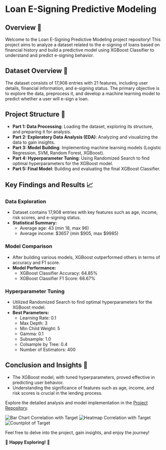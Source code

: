 # Loan E-Signing Predictive Modeling

## Overview 🚀

Welcome to the Loan E-Signing Predictive Modeling project repository! This project aims to analyze a dataset related to the e-signing of loans based on financial history and build a predictive model using XGBoost Classifier to understand and predict e-signing behavior.

## Dataset Overview 📑

The dataset consists of 17,908 entries with 21 features, including user details, financial information, and e-signing status. The primary objective is to explore the data, preprocess it, and develop a machine learning model to predict whether a user will e-sign a loan.

## Project Structure 📂

- **Part 1: Data Processing**: Loading the dataset, exploring its structure, and preparing it for analysis.
- **Part 2: Exploratory Data Analysis (EDA)**: Analyzing and visualizing the data to gain insights.
- **Part 3: Model Building**: Implementing machine learning models (Logistic Regression, SVM, Random Forest, XGBoost).
- **Part 4: Hyperparameter Tuning**: Using Randomized Search to find optimal hyperparameters for the XGBoost model.
- **Part 5: Final Model**: Building and evaluating the final XGBoost Classifier.

## Key Findings and Results 📈

### Data Exploration

- Dataset contains 17,908 entries with key features such as age, income, risk scores, and e-signing status.
- **Statistical Summary:**
  - Average age: 43 (min 18, max 96)
  - Average income: $3657 (min $905, max $9985)

### Model Comparison

- After building various models, XGBoost outperformed others in terms of accuracy and F1 score.
- **Model Performance:**
  - XGBoost Classifier Accuracy: 64.85%
  - XGBoost Classifier F1 Score: 68.67%

### Hyperparameter Tuning

- Utilized Randomized Search to find optimal hyperparameters for the XGBoost model.
- **Best Parameters:**
  - Learning Rate: 0.1
  - Max Depth: 3
  - Min Child Weight: 5
  - Gamma: 0.1
  - Subsample: 1.0
  - Colsample by Tree: 0.4
  - Number of Estimators: 400

## Conclusion and Insights 🌟

- The XGBoost model, with tuned hyperparameters, proved effective in predicting user behavior.
- Understanding the significance of features such as age, income, and risk scores is crucial in the lending process.

Explore the detailed analysis and model implementation in the [Project Repository](https://github.com/ashay-thamankar/machine-learning-and-deep-learning/tree/main/Machine%20Learning/Loan%20e%20signing%20predictive%20model).

![Bar Chart Correlation with Target](https://github.com/ashay-thamankar/machine-learning-and-deep-learning/blob/main/Machine%20Learning/Loan%20e%20signing%20predictive%20model/charts/bar%20correlation%20with%20target.png)
![Heatmap Correlation with Target](https://github.com/ashay-thamankar/machine-learning-and-deep-learning/blob/main/Machine%20Learning/Loan%20e%20signing%20predictive%20model/charts/correlation%20of%20target%20heatmap.png)
![Countplot of Target](https://github.com/ashay-thamankar/machine-learning-and-deep-learning/blob/main/Machine%20Learning/Loan%20e%20signing%20predictive%20model/charts/count%20plot%20of%20target.png)

Feel free to delve into the project, gain insights, and enjoy the journey!

🚀 **Happy Exploring!** 🌟
